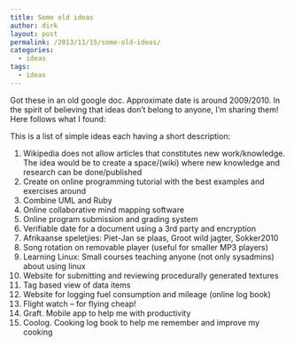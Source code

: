```yaml
---
title: Some old ideas
author: dirk
layout: post
permalink: /2013/11/15/some-old-ideas/
categories:
  - ideas
tags:
  - ideas
---
```

Got these in an old google doc. Approximate date is around 2009/2010. In the spirit of believing that ideas don&#8217;t belong to anyone, I&#8217;m sharing them! Here follows what I found:

<p dir="ltr" id="docs-internal-guid-65a94dd7-58f8-aaf8-1958-42f227659e21">
  This is a list of simple ideas each having a short description:
</p>

1.  Wikipedia does not allow articles that constitutes new work/knowledge. The idea would be to create a space/(wiki) where new knowledge and research can be done/published
2.  Create on online programming tutorial with the best examples and exercises around
3.  Combine UML and Ruby
4.  Online collaborative mind mapping software
5.  Online program submission and grading system
6.  Verifiable date for a document using a 3rd party and encryption
7.  Afrikaanse speletjies: Piet-Jan se plaas, Groot wild jagter, Sokker2010
8.  Song rotation on removable player (useful for smaller MP3 players)
9.  Learning Linux: Small courses teaching anyone (not only sysadmins) about using linux
10. Website for submitting and reviewing procedurally generated textures
11. Tag based view of data items
12. Website for logging fuel consumption and mileage (online log book)
13. Flight watch &#8211; for flying cheap!
14. Graft. Mobile app to help me with productivity
15. Coolog. Cooking log book to help me remember and improve my cooking